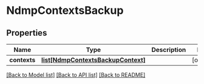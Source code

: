# NdmpContextsBackup

## Properties
Name | Type | Description | Notes
------------ | ------------- | ------------- | -------------
**contexts** | [**list[NdmpContextsBackupContext]**](NdmpContextsBackupContext.md) |  | [optional] 

[[Back to Model list]](../README.md#documentation-for-models) [[Back to API list]](../README.md#documentation-for-api-endpoints) [[Back to README]](../README.md)


